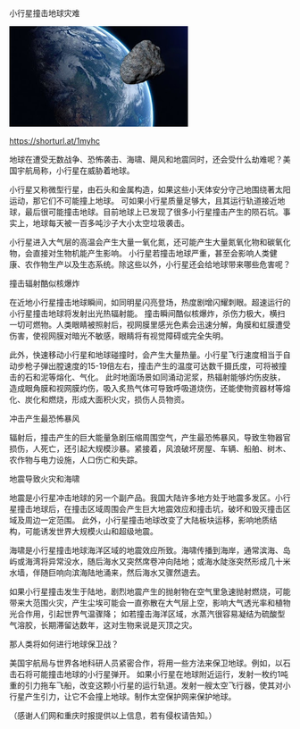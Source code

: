 小行星撞击地球灾难


![小行星撞击地球灾难](https://github.com/ywangnccu/ywang/blob/main/images/AsteroidImpactEarth.jpg)

https://shorturl.at/1myhc

地球在遭受无数战争、恐怖袭击、海啸、飓风和地震同时，还会受什么劫难呢？美国宇航局称，小行星在威胁着地球。

小行星又称微型行星，由石头和金属构造，如果这些小天体安分守己地围绕著太阳运动，那它们不可能撞上地球。
可如果小行星质量足够大，且其运行轨道接近地球，最后很可能撞击地球。目前地球上已发现了很多小行星撞击产生的陨石坑。事实上，地球每天被一百多吨沙子大小太空垃圾袭击。

小行星进入大气层的高温会产生大量一氧化氮，还可能产生大量氮氧化物和碳氧化物，会直接对生物机能产生影响。
小行星若撞击地球严重，甚至会影响人类健康、农作物生产以及生态系统。除这些以外，小行星还会给地球带来哪些危害呢？

撞击辐射酷似核爆炸

在近地小行星撞击地球瞬间，如同明星闪亮登场，热度剧增闪耀刺眼。超速运行的小行星撞击地球将发射出光热辐射能。
撞击瞬间酷似核爆炸，杀伤力极大，横扫一切可燃物。人类眼睛被照射后，视网膜里感光色素会迅速分解，角膜和虹膜遭受伤害，使视网膜对暗光不敏感，眼睛将有视觉障碍或完全失明。

此外，快速移动小行星和地球碰撞时，会产生大量热量。小行星飞行速度相当于自动步枪子弹出膛速度的15-19倍左右，撞击产生的温度可达数千摄氏度，可将被撞击的石和泥等熔化、气化。
此时地面场景如同涌动泥浆，热辐射能够灼伤皮肤，造成眼角膜和视网膜灼伤，吸入炙热气体可导致呼吸道烧伤，还能使物资器材等熔化、炭化和燃烧，形成大面积火灾，损伤人员物资。

冲击产生最恐怖暴风

辐射后，撞击产生的巨大能量急剧压缩周围空气，产生最恐怖暴风，导致生物器官损伤，人死亡，还引起大规模沙暴。紧接着，风浪破坏房屋、车辆、船舶、树木、农作物与电力设施，人口伤亡和失踪。

地震导致火灾和海啸

地震是小行星冲击地球的另一个副产品。我国大陆许多地方处于地震多发区。小行星撞击地球后，在撞击区域周围会产生巨大地震效应和撞击坑，破坏和毁灭撞击区域及周边一定范围。
此外，小行星撞击地球改变了大陆板块运移，影响地质结构，可能诱发世界大规模火山和超级地震。

海啸是小行星撞击地球海洋区域的地震效应所致。海啸传播到海岸，通常滨海、岛屿或海湾将异常没水，随后海水又突然席卷冲向陆地；或海水陡涨突然形成几十米水墙，伴随巨响向滨海陆地涌来，然后海水又骤然退去。

如果小行星撞击发生于陆地，剧烈地震产生的抛射物在空气里急速抛射燃烧，可能带来大范围火灾，产生尘埃可能会一直弥散在大气层上空，影响大气透光率和植物光合作用，引起世界气温骤降；
如若撞击海洋区域，水蒸汽很容易凝结为硫酸型气溶胶，长期滞留达数年，这对生物来说是灭顶之灾。

那人类将如何进行地球保卫战？

美国宇航局与世界各地科研人员紧密合作，将用一些方法来保卫地球。例如，以石击石将可能撞击地球的小行星弹开。
如果小行星在地球附近运行，发射一枚约1吨重的引力拖车飞船，改变这颗小行星的运行轨道。发射一艘太空飞行器，使其对小行星产生引力，让它不会撞上地球。制作太空保护网来保护地球。

（感谢人们网和重庆时报提供以上信息，若有侵权请告知。）
